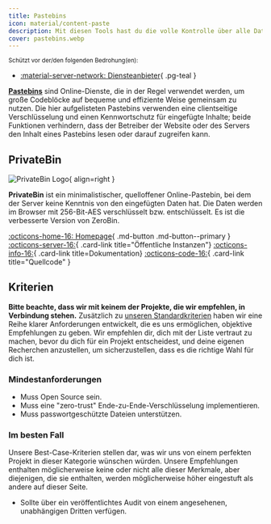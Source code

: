 ```yaml
---
title: Pastebins
icon: material/content-paste
description: Mit diesen Tools hast du die volle Kontrolle über alle Daten, die du an andere Parteien weitergibst.
cover: pastebins.webp
---
```


<small>Schützt vor der/den folgenden Bedrohung(en):</small>

- [:material-server-network: Diensteanbieter](basics/common-threats.md#privacy-from-service-providers){ .pg-teal }

[**Pastebins**](https://de.wikipedia.org/wiki/Pastebin) sind Online-Dienste, die in der Regel verwendet werden, um große Codeblöcke auf bequeme und effiziente Weise gemeinsam zu nutzen. Die hier aufgelisteten Pastebins verwenden eine clientseitige Verschlüsselung und einen Kennwortschutz für eingefügte Inhalte; beide Funktionen verhindern, dass der Betreiber der Website oder des Servers den Inhalt eines Pastebins lesen oder darauf zugreifen kann.

## PrivateBin

<div class="admonition recommendation" markdown>

![PrivateBin Logo](assets/img/pastebins/privatebin.svg){ align=right }

**PrivateBin** ist ein minimalistischer, quelloffener Online-Pastebin, bei dem der Server keine Kenntnis von den eingefügten Daten hat. Die Daten werden im Browser mit 256-Bit-AES verschlüsselt bzw. entschlüsselt. Es ist die verbesserte Version von ZeroBin.

[:octicons-home-16: Homepage](https://privatebin.info){ .md-button .md-button--primary }
[:octicons-server-16:](https://privatebin.info/directory){ .card-link title="Öffentliche Instanzen"}
[:octicons-info-16:](https://github.com/PrivateBin/PrivateBin/wiki/FAQ){ .card-link title=Dokumentation}
[:octicons-code-16:](https://github.com/PrivateBin/PrivateBin){ .card-link title="Quellcode" }

</div>

## Kriterien

**Bitte beachte, dass wir mit keinem der Projekte, die wir empfehlen, in Verbindung stehen.** Zusätzlich zu [unseren Standardkriterien](about/criteria.md) haben wir eine Reihe klarer Anforderungen entwickelt, die es uns ermöglichen, objektive Empfehlungen zu geben. Wir empfehlen dir, dich mit der Liste vertraut zu machen, bevor du dich für ein Projekt entscheidest, und deine eigenen Recherchen anzustellen, um sicherzustellen, dass es die richtige Wahl für dich ist.

### Mindestanforderungen

- Muss Open Source sein.
- Muss eine "zero-trust" Ende-zu-Ende-Verschlüsselung implementieren.
- Muss passwortgeschützte Dateien unterstützen.

### Im besten Fall

Unsere Best-Case-Kriterien stellen dar, was wir uns von einem perfekten Projekt in dieser Kategorie wünschen würden. Unsere Empfehlungen enthalten möglicherweise keine oder nicht alle dieser Merkmale, aber diejenigen, die sie enthalten, werden möglicherweise höher eingestuft als andere auf dieser Seite.

- Sollte über ein veröffentlichtes Audit von einem angesehenen, unabhängigen Dritten verfügen.
